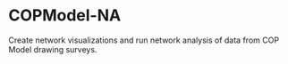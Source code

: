 # COPModel-NA
Create network visualizations and run network analysis of data from COP Model drawing surveys.
